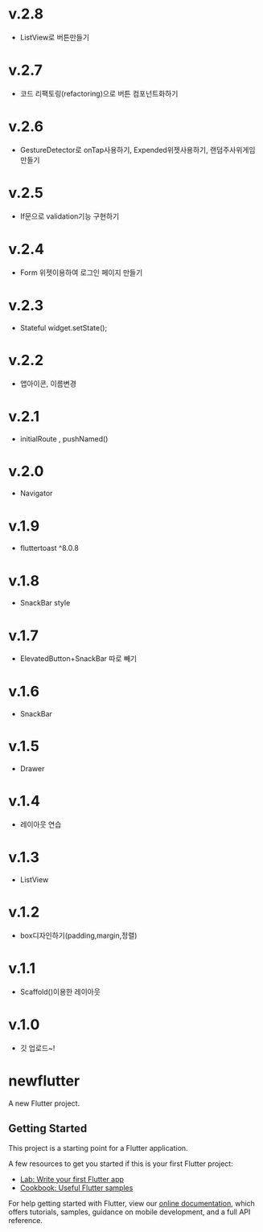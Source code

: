# v.2.8

-   ListView로 버튼만들기
# v.2.7

-   코드 리팩토링(refactoring)으로 버튼 컴포넌트화하기
# v.2.6

-   GestureDetector로 onTap사용하기, Expended위젯사용하기, 랜덤주사위게임 만들기
# v.2.5

-   If문으로 validation기능 구현하기
# v.2.4 

-   Form 위젯이용하여 로그인 페이지 만들기
# v.2.3

-   Stateful widget.setState();
# v.2.2

-   앱아이콘, 이름변경
# v.2.1

-   initialRoute , pushNamed()
# v.2.0

-   Navigator
# v.1.9

-   fluttertoast ^8.0.8
# v.1.8

-   SnackBar style
# v.1.7

-   ElevatedButton+SnackBar 따로 빼기
# v.1.6

-   SnackBar
# v.1.5

-   Drawer
# v.1.4

-   레이아웃 연습

# v.1.3

-   ListView

# v.1.2

-   box디자인하기(padding,margin,정렬)

# v.1.1

-   Scaffold()이용한 레이아웃

# v.1.0

-   깃 업로드~!

# newflutter

A new Flutter project.

## Getting Started

This project is a starting point for a Flutter application.

A few resources to get you started if this is your first Flutter project:

-   [Lab: Write your first Flutter app](https://flutter.dev/docs/get-started/codelab)
-   [Cookbook: Useful Flutter samples](https://flutter.dev/docs/cookbook)

For help getting started with Flutter, view our
[online documentation](https://flutter.dev/docs), which offers tutorials,
samples, guidance on mobile development, and a full API reference.
